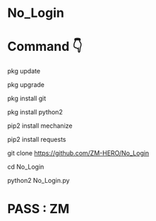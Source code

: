 # No_Login

# Command 👇

pkg update

pkg upgrade

pkg install git

pkg install python2

pip2 install mechanize

pip2 install requests

git clone https://github.com/ZM-HERO/No_Login

cd No_Login

python2 No_Login.py

# PASS : ZM
